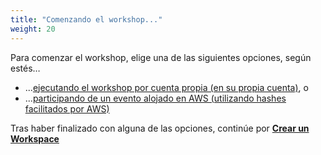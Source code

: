 ```yaml
---
title: "Comenzando el workshop..."
weight: 20
---
```


Para comenzar el workshop, elige una de las siguientes opciones, según estés…

* ...[ejecutando el workshop por cuenta propia (en su propia cuenta)](./020_prerequisites/self_paced.html), o
* ...[participando de un evento alojado en AWS (utilizando hashes facilitados por AWS)](./020_prerequisites/aws_event.html/)

Tras haber finalizado con alguna de las opciones, continúe por [**Crear un Workspace**](./workspace/workspace)